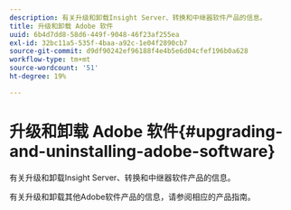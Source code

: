 ```yaml
---
description: 有关升级和卸载Insight Server、转换和中继器软件产品的信息。
title: 升级和卸载 Adobe 软件
uuid: 6b4d7dd8-58d6-449f-9048-46f23af255ea
exl-id: 32bc11a5-535f-4baa-a92c-1e04f2890cb7
source-git-commit: d9df90242ef96188f4e4b5e6d04cfef196b0a628
workflow-type: tm+mt
source-wordcount: '51'
ht-degree: 19%

---
```


# 升级和卸载 Adobe 软件{#upgrading-and-uninstalling-adobe-software}

有关升级和卸载Insight Server、转换和中继器软件产品的信息。

有关升级和卸载其他Adobe软件产品的信息，请参阅相应的产品指南。
